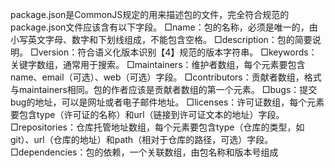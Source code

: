 package.json是CommonJS规定的用来描述包的文件，完全符合规范的package.json文件应该含有以下字段。
□name：包的名称，必须是唯一的，由小写英文字母、数字和下划线组成，不能包含空格。
□description：包的简要说明。
□version：符合语义化版本识别【4】规范的版本字符串。
□keywords：关键字数组，通常用于搜索。
□maintainers：维护者数组，每个元素要包含name、email（可选）、web（可选）字段。
□contributors：贡献者数组，格式与maintainers相同。包的作者应该是贡献者数组的第一个元素。
□bugs：提交bug的地址，可以是网址或者电子邮件地址。
□licenses：许可证数组，每个元素要包含type（许可证的名称）和url（链接到许可证文本的地址）字段。
□repositories：仓库托管地址数组，每个元素要包含type（仓库的类型，如git）、url（仓库的地址）和path（相对于仓库的路径，可选）字段。
□dependencies：包的依赖，一个关联数组，由包名称和版本号组成

